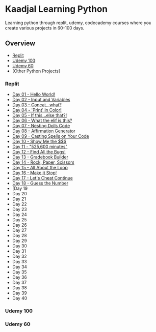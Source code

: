 # Kaadjal Learning Python
Learning python through replit, udemy, codecademy courses where you create various projects in 60-100 days. 

## Overview
* [Replit](#Replit)
* [Udemy 100](#Udemy100)
* [Udemy 60](#Udemy60)
* [Other Python Projects]
  
### Replit
* [Day 01 - Hello World!](https://github.com/Kaadjal/Python_100/blob/main/Replit/Day%201%20-%20Hello%20World!.py)
* [Day 02 - Input and Variables](https://github.com/Kaadjal/Python_100/blob/main/Replit/Day%202%20-%20Input%20and%20Variables.py)
* [Day 03 - Concat...what?](https://github.com/Kaadjal/Python_100/blob/main/Replit/Day%203%20-%20Concat...what%3F.py)
* [Day 04 - 'Print' in Color!](https://github.com/Kaadjal/Python_100/blob/main/Replit/Day%204%20-%20'Print'%20%20in%20Color!.py)
* [Day 05 - If this...else that?!](https://github.com/Kaadjal/Python_100/blob/main/Replit/Day%205%20-%20If%20this...else%20that.py)
* [Day 06 - What the elif is this?](https://github.com/Kaadjal/Python_100/blob/main/Replit/Day%206%20-%20What%20the%20elif%20is%20this.py)
* [Day 07 - Nesting Dolls Code](https://github.com/Kaadjal/Python_100/blob/main/Replit/Day%207%20-%20Nesting%20Dolls%20Code.py)
* [Day 08 - Affirmation Generator](https://github.com/Kaadjal/Python_100/blob/main/Replit/Day%208%20-%20Affirmation%20Generator.py)
* [Day 09 - Casting Spells on Your Code](https://github.com/Kaadjal/Python_100/blob/main/Replit/Day%209%20-%20Casting%20Spells%20on%20Your%20Code.py)
* [Day 10 - Show Me the $$$](https://github.com/Kaadjal/Python_100/blob/main/Replit/Day%2010%20-%20Show%20Me%20the%20%24%24%24.py)
* [Day 11 - "525,600 minutes"](https://github.com/Kaadjal/Python_100/blob/main/Replit/Day%2011%20-%20525%2C600%20minutes.py)
* [Day 12 - Find All the Bugs!](https://github.com/Kaadjal/Python_100/blob/main/Replit/Day%2012%20-%20Find%20All%20the%20Bugs!.py)
* [Day 13 - Gradebook Builder](https://github.com/Kaadjal/Python_100/blob/main/Replit/Day%2013%20-%20Gradebook%20Builder.py)
* [Day 14 - Rock, Paper, Scissors](https://github.com/Kaadjal/Python_100/blob/main/Replit/Day%2014%20-%20Rock%2C%20Paper%2C%20Scissors.py)
* [Day 15 - All About the Loop](https://github.com/Kaadjal/Python_100/blob/main/Replit/Day%2015%20-%20All%20About%20the%20Loop.py)
* [Day 16 - Make it Stop!](https://github.com/Kaadjal/Python_100/blob/main/Replit/Day%2016%20-%20Make%20it%20Stop!.py)
* [Day 17 - Let's Cheat Continue](https://github.com/Kaadjal/Python_100/blob/main/Replit/Day%2017%20-%20Let's%20Cheat%20Continue.py)
* [Day 18 - Guess the Number](https://github.com/Kaadjal/Python_100/blob/main/Replit/Day%2018%20-%20Guess%20the%20Number.py)
* [Day 19
* Day 20
* Day 21
* Day 22
* Day 23
* Day 24
* Day 25
* Day 26
* Day 27
* Day 28
* Day 29
* Day 30
* Day 31
* Day 32
* Day 33
* Day 34
* Day 35
* Day 36
* Day 37
* Day 38
* Day 39
* Day 40


### Udemy 100

### Udemy 60
